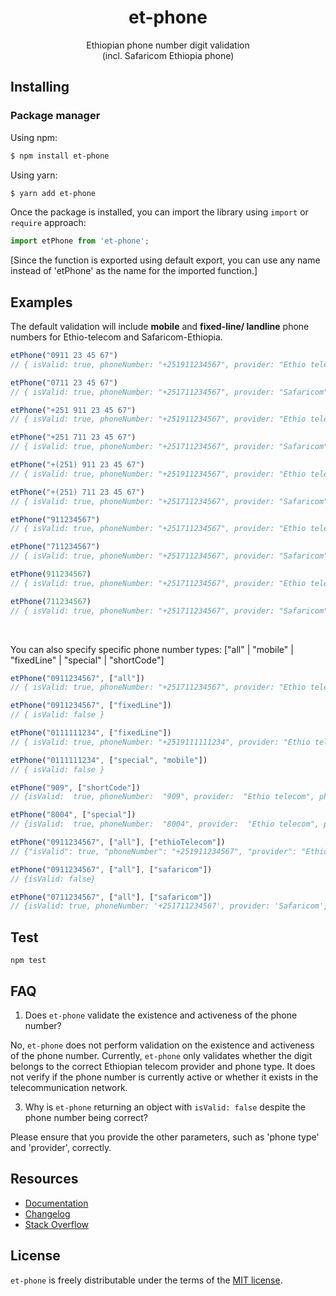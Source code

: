 <h1 align="center">
   <b>
       et-phone
    </b>
</h1>
<div align="center">Ethiopian phone number digit validation</div>
<div align="center">(incl. Safaricom Ethiopia phone)</div>

## Installing

### Package manager

Using npm:

```bash
$ npm install et-phone
```

Using yarn:

```bash
$ yarn add et-phone
```

Once the package is installed, you can import the library using `import` or `require` approach:

```js
import etPhone from 'et-phone';
```

[Since the function is exported using default export, you can use any name instead of 'etPhone' as the name for the imported function.]

## Examples

<p>The default validation will include <b>mobile</b> and <b>fixed-line/ landline</b> phone numbers for Ethio-telecom and Safaricom-Ethiopia. </p>

 ```js
etPhone("0911 23 45 67") 
// { isValid: true, phoneNumber: "+251911234567", provider: "Ethio telecom", phoneType: "Mobile" }
```
 ```js
etPhone("0711 23 45 67") 
// { isValid: true, phoneNumber: "+251711234567", provider: "Safaricom", phoneType: "Mobile" }
```
 ```js
etPhone("+251 911 23 45 67") 
// { isValid: true, phoneNumber: "+251911234567", provider: "Ethio telecom", phoneType: "Mobile" }
```
 ```js
etPhone("+251 711 23 45 67") 
// { isValid: true, phoneNumber: "+251711234567", provider: "Safaricom", phoneType: "Mobile" }
```
 ```js
etPhone("+(251) 911 23 45 67") 
// { isValid: true, phoneNumber: "+251911234567", provider: "Ethio telecom", phoneType: "Mobile" }
```
 ```js
etPhone("+(251) 711 23 45 67") 
// { isValid: true, phoneNumber: "+251711234567", provider: "Safaricom", phoneType: "Mobile" }
```
 ```js
etPhone("911234567") 
// { isValid: true, phoneNumber: "+251711234567", provider: "Ethio telecom", phoneType: "Mobile" }
```
 ```js
etPhone("711234567") 
// { isValid: true, phoneNumber: "+251711234567", provider: "Safaricom", phoneType: "Mobile",}
```
 ```js
etPhone(911234567) 
// { isValid: true, phoneNumber: "+251711234567", provider: "Ethio telecom", phoneType: "Mobile" }
```
 ```js
etPhone(711234567) 
// { isValid: true, phoneNumber: "+251711234567", provider: "Safaricom", phoneType: "Mobile" }
```
<br/>
<p>You can also specify specific  phone number types: ["all" | "mobile" | "fixedLine" | "special" | "shortCode"] </p>

 ```js
etPhone("0911234567", ["all"]) 
// { isValid: true, phoneNumber: "+251711234567", provider: "Ethio telecom", phoneType: "Mobile" }
```
 ```js
etPhone("0911234567", ["fixedLine"]) 
// { isValid: false }
```
 ```js
etPhone("0111111234", ["fixedLine"]) 
// { isValid: true, phoneNumber: "+2519111111234", provider: "Ethio telecom", phoneType: "Fixed-line" }
```
 ```js
etPhone("0111111234", ["special", "mobile"]) 
// { isValid: false }
```
 ```js
etPhone("909", ["shortCode"]) 
// {isValid:  true, phoneNumber:  "909", provider:  "Ethio telecom", phoneType:  "Short Code" }
```
 ```js
etPhone("8004", ["special"]) 
// {isValid:  true, phoneNumber:  "8004", provider:  "Ethio telecom", phoneType:  "Special" }
```
 ```js
etPhone("0911234567", ["all"], ["ethioTelecom"]) 
// {"isValid": true, "phoneNumber": "+251911234567", "provider": "Ethio telecom", "phoneType": "Mobile"}
```
 ```js
etPhone("0911234567", ["all"], ["safaricom"]) 
// {isValid: false}
```
 ```js
etPhone("0711234567", ["all"], ["safaricom"]) 
// {isValid: true, phoneNumber: '+251711234567', provider: 'Safaricom', phoneType: 'Mobile'}
```

## Test
```
npm test
``` 

## FAQ

1.  Does `et-phone` validate the existence and activeness of the phone number?
    
No, `et-phone` does not perform validation on the existence and activeness of the phone number. Currently, `et-phone` only validates whether the digit belongs to the correct Ethiopian telecom provider and phone type. It does not verify if the phone number is currently active or whether it exists in the telecommunication network.
     
   
3. Why is `et-phone` returning an object with `isValid: false` despite the phone number being correct?

Please ensure that you provide the other parameters, such as 'phone type' and 'provider', correctly.

## Resources

-   [Documentation](https://et-phone.pages.dev/docs/)
-   [Changelog](https://github.com/eyobsamuel/et-phone/blob/master/CHANGELOG.md)
-   [Stack Overflow](https://stackoverflow.com/questions/tagged/et-phone)

## License 

`et-phone` is freely distributable under the terms of the  [MIT license](https://github.com/eyobsamuel/et-phone/blob/master/LICENSE).
    
  